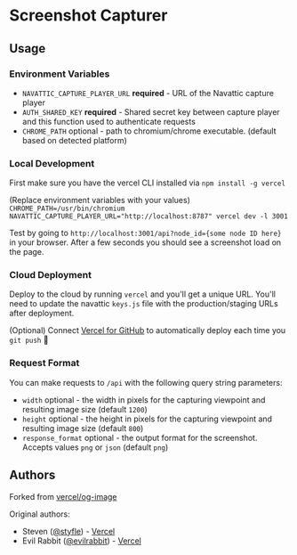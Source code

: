 # Screenshot Capturer

## Usage

### Environment Variables

- `NAVATTIC_CAPTURE_PLAYER_URL` **required** - URL of the Navattic capture player
- `AUTH_SHARED_KEY` **required** - Shared secret key between capture player and this function used to authenticate requests
- `CHROME_PATH` optional - path to chromium/chrome executable. (default based on detected platform)

### Local Development

First make sure you have the vercel CLI installed via `npm install -g vercel`

(Replace environment variables with your values)  
`CHROME_PATH=/usr/bin/chromium NAVATTIC_CAPTURE_PLAYER_URL="http://localhost:8787" vercel dev -l 3001`

Test by going to `http://localhost:3001/api?node_id={some node ID here}` in your browser. After a few seconds you should see a screenshot load on the page.

### Cloud Deployment

Deploy to the cloud by running `vercel` and you'll get a unique URL. You'll need to update the navattic `keys.js` file with the production/staging URLs after deployment.

(Optional) Connect [Vercel for GitHub](https://vercel.com/github) to automatically deploy each time you `git push` 🚀

### Request Format

You can make requests to `/api` with the following query string parameters:

- `width` optional - the width in pixels for the capturing viewpoint and resulting image size (default `1200`)
- `height` optional - the height in pixels for the capturing viewpoint and resulting image size (default `800`)
- `response_format` optional - the output format for the screenshot. Accepts values `png` or `json` (default `png`)

## Authors

Forked from [vercel/og-image](https://github.com/vercel/og-image)

Original authors:

- Steven ([@styfle](https://twitter.com/styfle)) - [Vercel](https://vercel.com)
- Evil Rabbit ([@evilrabbit](https://twitter.com/evilrabbit_)) - [Vercel](https://vercel.com)

